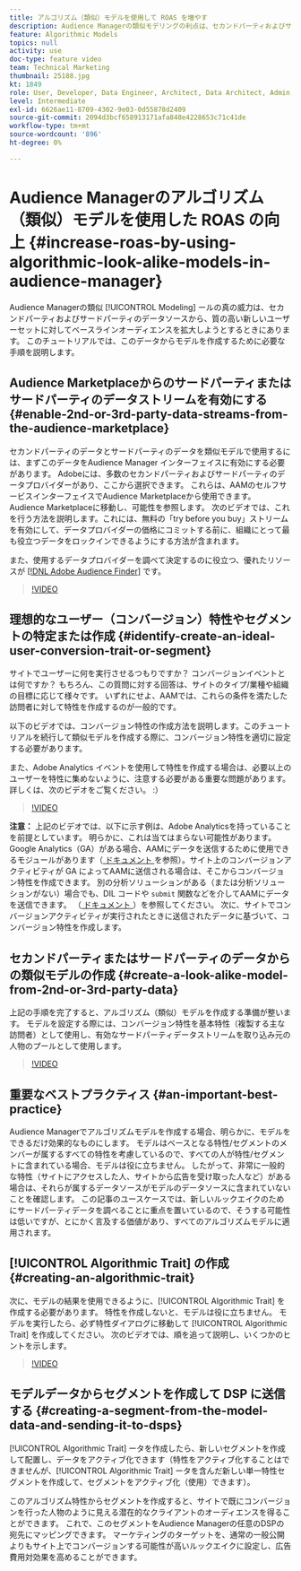 ```yaml
---
title: アルゴリズム（類似）モデルを使用して ROAS を増やす
description: Audience Managerの類似モデリングの利点は、セカンドパーティおよびサードパーティのデータソースを使用する、まったく新しい質の高いユーザーセットに対して、ベースラインオーディエンスを拡大しようとするときです。 このチュートリアルでは、このデータからモデルを作成する手順を説明します。
feature: Algorithmic Models
topics: null
activity: use
doc-type: feature video
team: Technical Marketing
thumbnail: 25188.jpg
kt: 1849
role: User, Developer, Data Engineer, Architect, Data Architect, Admin, Leader
level: Intermediate
exl-id: 6626ae11-8709-4302-9e03-0d55878d2409
source-git-commit: 2094d3bcf658913171afa848e4228653c71c41de
workflow-type: tm+mt
source-wordcount: '896'
ht-degree: 0%

---
```


# Audience Managerのアルゴリズム（類似）モデルを使用した ROAS の向上 {#increase-roas-by-using-algorithmic-look-alike-models-in-audience-manager}

Audience Managerの類似 [!UICONTROL Modeling] ールの真の威力は、セカンドパーティおよびサードパーティのデータソースから、質の高い新しいユーザーセットに対してベースラインオーディエンスを拡大しようとするときにあります。 このチュートリアルでは、このデータからモデルを作成するために必要な手順を説明します。

## Audience Marketplaceからのサードパーティまたはサードパーティのデータストリームを有効にする {#enable-2nd-or-3rd-party-data-streams-from-the-audience-marketplace}

セカンドパーティのデータとサードパーティのデータを類似モデルで使用するには、まずこのデータをAudience Manager インターフェイスに有効にする必要があります。 Adobeには、多数のセカンドパーティおよびサードパーティのデータプロバイダーがあり、ここから選択できます。 これらは、AAMのセルフサービスインターフェイスでAudience Marketplaceから使用できます。 Audience Marketplaceに移動し、可能性を参照します。 次のビデオでは、これを行う方法を説明します。これには、無料の「try before you buy」ストリームを有効にして、データプロバイダーの価格にコミットする前に、組織にとって最も役立つデータをロックインできるようにする方法が含まれます。

また、使用するデータプロバイダーを調べて決定するのに役立つ、優れたリソースが [[!DNL Adobe Audience Finder]](https://www.adobe-audience-finder.com/) です。

>[!VIDEO](https://video.tv.adobe.com/v/25188/?quality=12)

## 理想的なユーザー（コンバージョン）特性やセグメントの特定または作成 {#identify-create-an-ideal-user-conversion-trait-or-segment}

サイトでユーザーに何を実行させるつもりですか？ コンバージョンイベントとは何ですか？ もちろん、この質問に対する回答は、サイトのタイプ/業種や組織の目標に応じて様々です。 いずれにせよ、AAMでは、これらの条件を満たした訪問者に対して特性を作成するのが一般的です。

以下のビデオでは、コンバージョン特性の作成方法を説明します。このチュートリアルを続行して類似モデルを作成する際に、コンバージョン特性を適切に設定する必要があります。

また、Adobe Analytics イベントを使用して特性を作成する場合は、必要以上のユーザーを特性に集めないように、注意する必要がある重要な問題があります。 詳しくは、次のビデオをご覧ください。 :）

>[!VIDEO](https://video.tv.adobe.com/v/23431/?quality=12)

**注意：** 上記のビデオでは、以下に示す例は、Adobe Analyticsを持っていることを前提としています。 明らかに、これは当てはまらない可能性があります。 Google Analytics（GA）がある場合、AAMにデータを送信するために使用できるモジュールがあります（[ ドキュメント ](https://experienceleague.adobe.com/docs/audience-manager/user-guide/dil-api/dil-modules.html) を参照）。サイト上のコンバージョンアクティビティが GA によってAAMに送信される場合は、そこからコンバージョン特性を作成できます。 別の分析ソリューションがある（または分析ソリューションがない）場合でも、DIL コードや `submit` 関数などを介してAAMにデータを送信できます。 （[ ドキュメント ](https://experienceleague.adobe.com/docs/audience-manager/user-guide/dil-api/dil-overview.html)）を参照してください。 次に、サイトでコンバージョンアクティビティが実行されたときに送信されたデータに基づいて、コンバージョン特性を作成します。

## セカンドパーティまたはサードパーティのデータからの類似モデルの作成 {#create-a-look-alike-model-from-2nd-or-3rd-party-data}

上記の手順を完了すると、アルゴリズム（類似）モデルを作成する準備が整います。 モデルを設定する際には、コンバージョン特性を基本特性（複製する主な訪問者）として使用し、有効なサードパーティデータストリームを取り込み元の人物のプールとして使用します。

>[!VIDEO](https://video.tv.adobe.com/v/25190/?quality-12)

## 重要なベストプラクティス {#an-important-best-practice}

Audience Managerでアルゴリズムモデルを作成する場合、明らかに、モデルをできるだけ効果的なものにします。 モデルはベースとなる特性/セグメントのメンバーが属するすべての特性を考慮しているので、すべての人が特性/セグメントに含まれている場合、モデルは役に立ちません。 したがって、非常に一般的な特性（サイトにアクセスした人、サイトから広告を受け取った人など）がある場合は、それらが属するデータソースがモデルのデータソースに含まれていないことを確認します。 この記事のユースケースでは、新しいルックエイクのためにサードパーティデータを調べることに重点を置いているので、そうする可能性は低いですが、とにかく言及する価値があり、すべてのアルゴリズムモデルに適用されます。

## [!UICONTROL Algorithmic Trait] の作成 {#creating-an-algorithmic-trait}

次に、モデルの結果を使用できるように、[!UICONTROL Algorithmic Trait] を作成する必要があります。 特性を作成しないと、モデルは役に立ちません。 モデルを実行したら、必ず特性ダイアログに移動して [!UICONTROL Algorithmic Trait] を作成してください。 次のビデオでは、順を追って説明し、いくつかのヒントを示します。

>[!VIDEO](https://video.tv.adobe.com/v/25191/?quality=12)

## モデルデータからセグメントを作成して DSP に送信する {#creating-a-segment-from-the-model-data-and-sending-it-to-dsps}

[!UICONTROL Algorithmic Trait] ータを作成したら、新しいセグメントを作成して配置し、データをアクティブ化できます（特性をアクティブ化することはできませんが、[!UICONTROL Algorithmic Trait] ータを含んだ新しい単一特性セグメントを作成して、セグメントをアクティブ化（使用）できます）。

このアルゴリズム特性からセグメントを作成すると、サイトで既にコンバージョンを行った人物のように見える潜在的なクライアントのオーディエンスを得ることができます。 これで、このセグメントをAudience Managerの任意のDSPの宛先にマッピングできます。 マーケティングのターゲットを、通常の一般公開よりもサイト上でコンバージョンする可能性が高いルックエイクに設定し、広告費用対効果を高めることができます。
